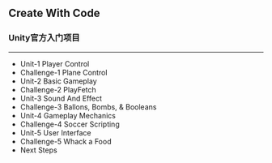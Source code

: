 ## Create With Code
### Unity官方入门项目
---
- Unit-1 Player Control
- Challenge-1 Plane Control
- Unit-2 Basic Gameplay
- Challenge-2 PlayFetch
- Unit-3 Sound And Effect
- Challenge-3 Ballons, Bombs, & Booleans
- Unit-4 Gameplay Mechanics
- Challenge-4 Soccer Scripting
- Unit-5 User Interface
- Challenge-5 Whack a Food
- Next Steps
